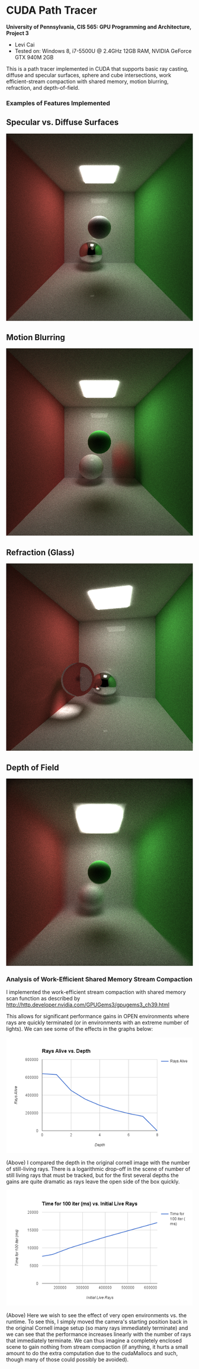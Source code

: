 CUDA Path Tracer
================

**University of Pennsylvania, CIS 565: GPU Programming and Architecture, Project 3**

* Levi Cai
* Tested on: Windows 8, i7-5500U @ 2.4GHz 12GB RAM, NVIDIA GeForce GTX 940M 2GB

This is a path tracer implemented in CUDA that supports basic ray casting, diffuse and specular surfaces, sphere and cube intersections, work efficient-stream compaction with shared memory, motion blurring, refraction, and depth-of-field.

### Examples of Features Implemented

## Specular vs. Diffuse Surfaces

![](img/cornell_specular.png)

## Motion Blurring

![](img/cornell_bounce.png)

## Refraction (Glass)

![](img/cornell_glass.png)

## Depth of Field

![](img/cornell_dof.png)

### Analysis of Work-Efficient Shared Memory Stream Compaction

I implemented the work-efficient stream compaction with shared memory scan function as described by http://http.developer.nvidia.com/GPUGems3/gpugems3_ch39.html

This allows for significant performance gains in OPEN environments where rays are quickly terminated (or in environments with an extreme number of lights). We can see some of the effects in the graphs below:

![](img/cornell_alive_vs_depth.png)

(Above) I compared the depth in the original cornell image with the number of still-living rays. There is a logarithmic drop-off in the scene of number of still living rays that must be tracked, but for the first several depths the gains are quite dramatic as rays leave the open side of the box quickly.

![](img/cornell_initial_vs_time.png)

(Above) Here we wish to see the effect of very open environments vs. the runtime. To see this, I simply moved the camera's starting position back in the original Cornell image setup (so many rays immediately terminate) and we can see that the performance increases linearly with the number of rays that immediately terminate. We can thus imagine a completely enclosed scene to gain nothing from stream compaction (if anything, it hurts a small amount to do the extra computation due to the cudaMallocs and such, though many of those could possibly be avoided).

